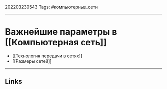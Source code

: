 202203230543
Tags: #компьютерные_сети

---

# Важнейшие параметры в  [[Компьютерная сеть]]
- [[Технология передачи в сетях]]
- [[Размеры сетей]]


---
## Links
